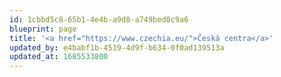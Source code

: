 ```yaml
---
id: 1cbbd5c8-65b1-4e4b-a9d8-a749bed8c9a6
blueprint: page
title: '<a href="https://www.czechia.eu/">Česká centra</a>'
updated_by: e4babf1b-4519-4d9f-b634-0f0ad139513a
updated_at: 1685533800
---
```

